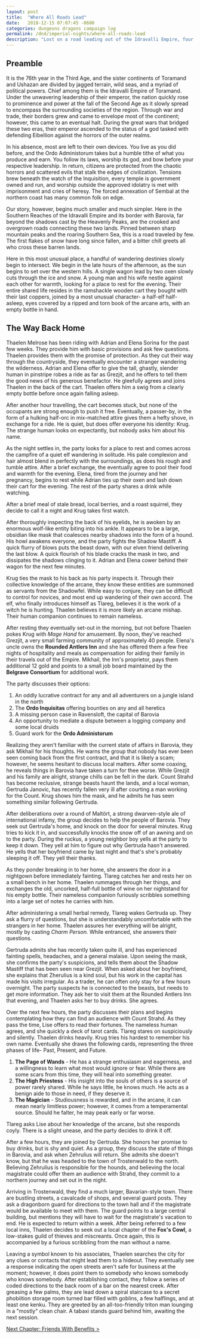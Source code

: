 ```yaml
---
layout: post
title:  "Where All Roads Lead"
date:   2018-12-15 07:07:45 -0600
categories: dungeons dragons campaign log
permalink: /dnd/imperial-nights/where-all-roads-lead
description: "Lost on a road leading out of the Idravalli Empire, four unusual souls begin their journey together"
---
```


## Preamble

It is the 76th year in the Third Age, and the sister continents of Toramand and Ushazan are divided by jagged terrain, wild seas, and a myriad of political powers.
Chief among them is the Idravalli Empire of Toramand.
Under the unwavering leadership of their emperor, the nation quickly rose to prominence and power at the fall of the Second Age as it slowly spread to encompass the surrounding societies of the region.
Through war and trade, their borders grew and came to envelope most of the continent; however, this came to an eventual halt.
During the great wars that bridged these two eras, their emperor ascended to the status of a god tasked with defending Eibellion against the horrors of the outer realms.

In his absence, most are left to their own devices.
You live as you did before, and the Ordo Administorum takes but a humble tithe of what you produce and earn.
You follow its laws, worship its god, and bow before your respective leadership.
In return, citizens are protected from the chaotic horrors and scattered evils that stalk the edges of civilization.
Tensions brew beneath the watch of the Inquisition, every temple is government owned and run, and worship outside the approved idolatry is met with imprisonment and cries of heresy.
The forced annexation of Sembal at the northern coast has many common folk on edge.

Our story, however, begins much smaller and much simpler.
Here in the Southern Reaches of the Idravalli Empire and its border with Barovia, far beyond the shadows cast by the Heavenly Peaks, are the crooked and overgrown roads connecting these two lands.
Pinned between sharp mountain peaks and the roaring Southern Sea, this is a road traveled by few.
The first flakes of snow have long since fallen, and a bitter chill greets all who cross these barren lands.

Here in this most unusual place, a handful of wandering destinies slowly begin to intersect.
We begin in the late hours of the afternoon, as the sun begins to set over the western hills.
A single wagon lead by two oxen slowly cuts through the ice and snow.
A young man and his wife nestle against each other for warmth, looking for a place to rest for the evening.
Their entire shared life resides in the ramshackle wooden cart they bought with their last coppers, joined by a most unusual character- a half-elf half-asleep, eyes covered by a ripped and torn book of the arcane arts, with an empty bottle in hand.

## The Way Back Home

Thaelen Melrose has been riding with Adrian and Elena Sorina for the past few weeks.
They provide him with basic provisions and ask few questions. Thaelen provides them with the promise of protection.
As they cut their way through the countryside, they eventually encounter a stranger wandering the wilderness.
Adrian and Elena offer to give the tall, ghastly, slender human in pinstripe robes a ride as far as Grezjit, and he offers to tell them the good news of his generous benefactor.
He gleefully agrees and joins Thaelen in the back of the cart.
Thaelen offers him a swig from a clearly empty bottle before once again falling asleep.

After another hour travelling, the cart becomes stuck, but none of the occupants are strong enough to push it free.
Eventually, a passer-by, in the form of a hulking half-orc in mix-matched attire gives them a hefty shove, in exchange for a ride.
He is quiet, but does offer everyone his identity: Krug.
The strange human looks on expectantly, but nobody asks him about his name.

As the night settles in, the party looks for a place to rest and comes across the campfire of a quiet elf wandering in solitude.
His pale complexion and hair almost blend in perfectly with the surroundings, as does his rough and tumble attire.
After a brief exchange, the eventually agree to pool their food and warmth for the evening.
Elena, tired from the journey and her pregnancy, begins to rest while Adrian ties up their oxen and lash down their cart for the evening.
The rest of the party shares a drink while watching.

After a brief meal of stale bread, local berries, and a roast squirrel, they decide to call it a night and Krug takes first watch.

After thoroughly inspecting the back of his eyelids, he is awoken by an enormous wolf-like entity biting into his ankle.
It appears to be a large, obsidian like mask that coalesces nearby shadows into the form of a hound.
His howl awakens everyone, and the party fights the Shadow Mastiff.
A quick flurry of blows puts the beast down, with our elven friend delivering the last blow.
A quick flourish of his blade cracks the mask in two, and dissipates the shadows clinging to it.
Adrian and Elena cower behind their wagon for the next few minutes.

Krug ties the mask to his back as his party inspects it.
Through their collective knowledge of the arcane, they know these entities are summoned as servants from the Shadowfel.
While easy to conjure, they can be difficult to control for novices, and most end up wandering of their own accord.
The elf, who finally introduces himself as Tlareg, believes it is the work of a witch he is hunting.
Thaelen believes it is more likely an arcane mishap.
Their human companion continues to remain nameless.

After resting they eventually set-out in the morning, but not before Thaelen pokes Krug with *Mage Hand* for amusement.
By noon, they've reached Grezjit, a very small farming community of approximately 40 people.
Elena's uncle owns the **Rounded Antlers Inn** and she has offered them a few free nights of hospitality and meals as compensation for aiding their family in their travels out of the Empire.
Mikhail, the Inn's proprietor, pays them additional 12 gold and points to a small job board maintained by the **Belgrave Consortium** for additional work.

The party discusses their options:
1. An oddly lucrative contract for any and all adventurers on a jungle island in the north
2. The **Ordo Inquisitas** offering bounties on any and all heretics
3. A missing person case in Ravensloft, the capital of Barovia
4. An opportunity to mediate a dispute between a logging company and some local druids
5. Guard work for the **Ordo Administorum**

Realizing they aren't familiar with the current state of affairs in Barovia, they ask Mikhail for his thoughts.
He warns the group that nobody has ever been seen coming back from the first contract, and that it is likely a scam; however, he seems hesitant to discuss local matters.
After some coaxing, he reveals things in Barovia have taken a turn for thee worse.
While Grezjit and his family are alright, strange chills can be felt in the dark.
Count Strahd has become reclusive, strange beasts haunt the lands, and a local woman, Gertruda Janovic, has recently fallen very ill after courting a man working for the Count.
Krug shows him the mask, and he admits he has seen something similar following Gertruda.

After deliberations over a round of Maltört, a strong dwarven-style ale of international infamy, the group decides to help the people of Barovia.
They seek out Gertruda's home, and knock on the door for several minutes.
Krug tries to kick it in, and successfully knocks the snow off of an awning and on to the party.
During the ruckus, a young neighbor boy yells at the party to keep it down.
They yell at him to figure out why Gertruda hasn't answered.
He yells that her boyfriend came by last night and that's she's probably sleeping it off.
They yell their thanks.

As they ponder breaking in to her home, she answers the door in a nightgown before immediately fainting.
Tlareg catches her and rests her on a small bench in her home.
Thaelen rummages through her things, and exchanges the old, uncorked, half-full bottle of wine on her nightstand for his empty bottle.
Their nameless companion furiously scribbles something into a large set of notes he carries with him.

After administering a small herbal remedy, Tlareg wakes Gertruda up.
They ask a flurry of questions, but she is understandably uncomfortable with the strangers in her home.
Thaelen assures her everything will be alright, mostly by casting *Charm Person.*
While entranced, she answers their questions.

Gertruda admits she has recently taken quite ill, and has experienced fainting spells, headaches, and a general malaise.
Upon seeing the mask, she confirms the party's suspicions, and tells them about the Shadow Mastiff that has been seen near Grezjit.
When asked about her boyfriend, she explains that Zherulius is a kind soul, but his work in the capital has made his visits irregular.
As a trader, he can often only stay for a few hours overnight.
The party suspects he is connected to the beasts, but needs to get more information.
They ask her to visit them at the Rounded Antlers Inn that evening, and Thaelen asks her to buy drinks. She agrees.

Over the next few hours, the party discusses their plans and begins contemplating how they can find an audience with Count Strahd.
As they pass the time, Lise offers to read their fortunes.
The nameless human agrees, and she quickly a deck of tarot cards.
Tlareg stares on suspiciously and silently.
Thaelen drinks heavily.
Krug tries his hardest to remember his own name.
Eventually she draws the following cards, representing the three phases of life- Past, Present, and Future.
1. **The Page of Wands** - He has a strange enthusiasm and eagerness, and a willingness to learn what most would ignore or fear. While there are some scars from this time, they will heal into something greater.
2. **The High Priestess** - His insight into the souls of others is a source of power rarely shared. While he says little, he knows much. He acts as a benign aide to those in need, if they deserve it.
3. **The Magician** - Studiousness is rewarded, and in the arcane, it can mean nearly limitless power; however, it comes from a temperamental source. Should he falter, he may peak early or far worse.

Tlareg asks Lise about her knowledge of the arcane, but she responds coyly.
There is a slight unease, and the party decides to drink it off.

After a few hours, they are joined by Gertruda.
She honors her promise to buy drinks, but is shy and quiet.
As a group, they discuss the state of things in Barovia, and ask when Zehrulius will return.
She admits she doesn't know, but that he was headed to the town of Trostenwald to the north.
Believing Zehrulius is responsible for the hounds, and believing the local magistrate could offer them an audience with Strahd, they commit to a northern journey and set out in the night.

Arriving in Trostenwald, they find a much larger, Bavarian-style town.
There are bustling streets, a cavalcade of shops, and several guard posts.
They ask a dragonborn guard for directions to the town hall and if the magistrate would be available to meet with them.
The guard points to a large central building, but mentions they will have to wait for the magistrate's vacation to end.
He is expected to return within a week.
After being referred to a few local inns, Thaelen decides to seek out a local chapter of the **Fox's Cowl,** a low-stakes guild of thieves and miscreants.
Once again, this is accompanied by a furious scribbling from the man without a name.

Leaving a symbol known to his associates, Thaelen searches the city for any clues or contacts that might lead them to a hideout.
They eventually see a response indicating the open streets aren't safe for business at the moment; however, it does point them to somebody who knows somebody who knows somebody.
After establishing contact, they follow a series of coded directions to the back room of a bar on the nearest creek.
After greasing a few palms, they are lead down a spiral staircase to a secret phobiition storage room turned bar filled with goblins, a few halflings, and at least one kenku.
They are greeted by an all-too-friendly triton man lounging in a "mostly" clean chair.
A tabaxi stands guard behind him, awaiting the next session.

[Next Chapter: Friends With Benefits >](https://nnichols.github.io/dnd/imperial-nights/friends-with-benefits)
